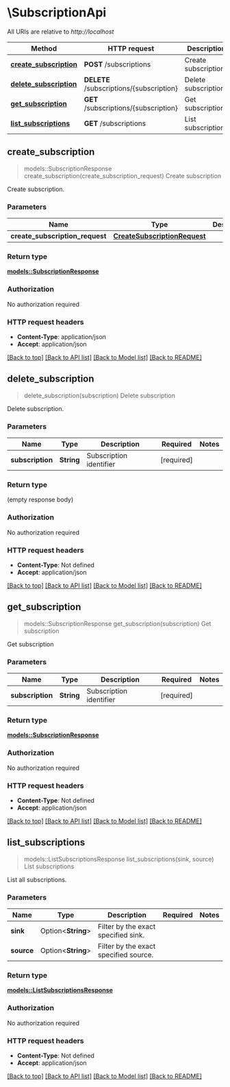 # \SubscriptionApi

All URIs are relative to *http://localhost*

Method | HTTP request | Description
------------- | ------------- | -------------
[**create_subscription**](SubscriptionApi.md#create_subscription) | **POST** /subscriptions | Create subscription
[**delete_subscription**](SubscriptionApi.md#delete_subscription) | **DELETE** /subscriptions/{subscription} | Delete subscription
[**get_subscription**](SubscriptionApi.md#get_subscription) | **GET** /subscriptions/{subscription} | Get subscription
[**list_subscriptions**](SubscriptionApi.md#list_subscriptions) | **GET** /subscriptions | List subscriptions



## create_subscription

> models::SubscriptionResponse create_subscription(create_subscription_request)
Create subscription

Create subscription.

### Parameters


Name | Type | Description  | Required | Notes
------------- | ------------- | ------------- | ------------- | -------------
**create_subscription_request** | [**CreateSubscriptionRequest**](CreateSubscriptionRequest.md) |  | [required] |

### Return type

[**models::SubscriptionResponse**](SubscriptionResponse.md)

### Authorization

No authorization required

### HTTP request headers

- **Content-Type**: application/json
- **Accept**: application/json

[[Back to top]](#) [[Back to API list]](../README.md#documentation-for-api-endpoints) [[Back to Model list]](../README.md#documentation-for-models) [[Back to README]](../README.md)


## delete_subscription

> delete_subscription(subscription)
Delete subscription

Delete subscription.

### Parameters


Name | Type | Description  | Required | Notes
------------- | ------------- | ------------- | ------------- | -------------
**subscription** | **String** | Subscription identifier | [required] |

### Return type

 (empty response body)

### Authorization

No authorization required

### HTTP request headers

- **Content-Type**: Not defined
- **Accept**: application/json

[[Back to top]](#) [[Back to API list]](../README.md#documentation-for-api-endpoints) [[Back to Model list]](../README.md#documentation-for-models) [[Back to README]](../README.md)


## get_subscription

> models::SubscriptionResponse get_subscription(subscription)
Get subscription

Get subscription

### Parameters


Name | Type | Description  | Required | Notes
------------- | ------------- | ------------- | ------------- | -------------
**subscription** | **String** | Subscription identifier | [required] |

### Return type

[**models::SubscriptionResponse**](SubscriptionResponse.md)

### Authorization

No authorization required

### HTTP request headers

- **Content-Type**: Not defined
- **Accept**: application/json

[[Back to top]](#) [[Back to API list]](../README.md#documentation-for-api-endpoints) [[Back to Model list]](../README.md#documentation-for-models) [[Back to README]](../README.md)


## list_subscriptions

> models::ListSubscriptionsResponse list_subscriptions(sink, source)
List subscriptions

List all subscriptions.

### Parameters


Name | Type | Description  | Required | Notes
------------- | ------------- | ------------- | ------------- | -------------
**sink** | Option<**String**> | Filter by the exact specified sink. |  |
**source** | Option<**String**> | Filter by the exact specified source. |  |

### Return type

[**models::ListSubscriptionsResponse**](ListSubscriptionsResponse.md)

### Authorization

No authorization required

### HTTP request headers

- **Content-Type**: Not defined
- **Accept**: application/json

[[Back to top]](#) [[Back to API list]](../README.md#documentation-for-api-endpoints) [[Back to Model list]](../README.md#documentation-for-models) [[Back to README]](../README.md)

